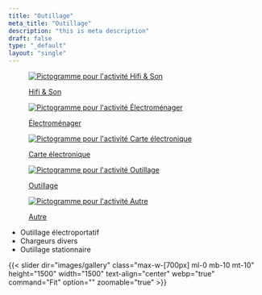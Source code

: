 ```yaml
---
title: "Outillage"
meta_title: "Outillage"
description: "this is meta description"
draft: false
type: "_default"
layout: "single"
---
```


<div class="container_picto">
    <a href="../hifi_son">
        <figure>
            <image src="../../picto/picto_hifi_son.svg" alt="Pictogramme pour l'activité Hifi & Son" class="pictos">
            <figcaption>
                <p class="legende">Hifi & Son</p>
            </figcaption>
        </figure>
    </a>
    <a href="../electromenager">
        <figure>
            <image src="../../picto/picto_electromenager.svg" alt="Pictogramme pour l'activité Électroménager" class="pictos">
            <figcaption>
                <p class="legende">Électroménager</p>
            </figcaption>
        </figure>
    </a>
    <a href="../carte_electronique">
        <figure>
            <image src="../../picto/picto_carte_electronique.svg" alt="Pictogramme pour l'activité Carte électronique" class="pictos">
            <figcaption>
                <p class="legende">Carte électronique</p>
            </figcaption>
        </figure>
    </a>
    <a href="../outillage">
        <figure>
            <image src="../../picto/picto_outillage.svg" alt="Pictogramme pour l'activité Outillage" class="pictos">
            <figcaption>
                <p class="legende principale">Outillage</p>
            </figcaption>
        </figure>
    </a>
    <a href="../autre">
        <figure>
            <image src="../../picto/picto_autre.svg" alt="Pictogramme pour l'activité Autre" class="pictos">
            <figcaption>
                <p class="legende">Autre</p>
            </figcaption>
        </figure>
    </a>
</div>

- Outillage électroportatif
- Chargeurs divers
- Outillage stationnaire

{{< slider dir="images/gallery" class="max-w-[700px] ml-0 mb-10 mt-10" height="1500" width="1500" text-align="center" webp="true" command="Fit" option="" zoomable="true" >}}